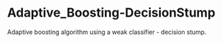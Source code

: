 # Adaptive_Boosting-DecisionStump
Adaptive boosting algorithm using a weak classifier - decision stump.   
